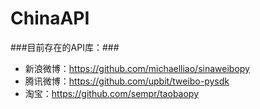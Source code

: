 ChinaAPI
========

###目前存在的API库：###
* 新浪微博：https://github.com/michaelliao/sinaweibopy
* 腾讯微博：https://github.com/upbit/tweibo-pysdk
* 淘宝：https://github.com/sempr/taobaopy
